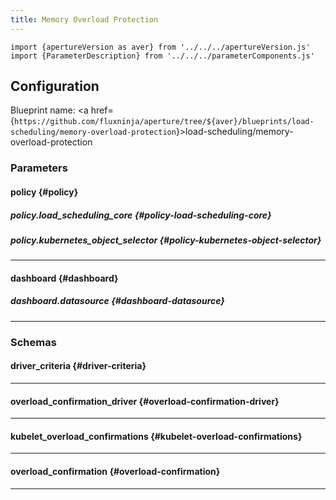 ```yaml
---
title: Memory Overload Protection
---
```


<!-- Configuration Marker -->

```mdx-code-block
import {apertureVersion as aver} from '../../../apertureVersion.js'
import {ParameterDescription} from '../../../parameterComponents.js'
```

## Configuration

<!-- vale off -->

Blueprint name: <a
href={`https://github.com/fluxninja/aperture/tree/${aver}/blueprints/load-scheduling/memory-overload-protection`}>load-scheduling/memory-overload-protection</a>

<!-- vale on -->

### Parameters

<!-- vale off -->

#### policy {#policy}

<!-- vale on -->

<!-- vale off -->

<a id="policy-components"></a>

<ParameterDescription
    name='policy.components'
    description='List of additional circuit components.'
    type='Array of Object (aperture.spec.v1.Component)'
    reference='../../configuration/spec#component'
    value='[]'
/>

<!-- vale on -->

<!-- vale off -->

<a id="policy-policy-name"></a>

<ParameterDescription
    name='policy.policy_name'
    description='Name of the policy.'
    type='string'
    reference=''
    value='"__REQUIRED_FIELD__"'
/>

<!-- vale on -->

<!-- vale off -->

<a id="policy-resources"></a>

<ParameterDescription
    name='policy.resources'
    description='Additional resources.'
    type='Object (aperture.spec.v1.Resources)'
    reference='../../configuration/spec#resources'
    value='{"flow_control": {"classifiers": []}}'
/>

<!-- vale on -->

<!-- vale off -->

##### policy.load_scheduling_core {#policy-load-scheduling-core}

<!-- vale on -->

<!-- vale off -->

<a id="policy-load-scheduling-core-dry-run"></a>

<ParameterDescription
    name='policy.load_scheduling_core.dry_run'
    description='Default configuration for setting dry run mode on Load Scheduler. In dry run mode, the Load Scheduler acts as a passthrough and does not throttle flows. This config can be updated at runtime without restarting the policy.'
    type='Boolean'
    reference=''
    value='false'
/>

<!-- vale on -->

<!-- vale off -->

<a id="policy-load-scheduling-core-kubelet-overload-confirmations"></a>

<ParameterDescription
    name='policy.load_scheduling_core.kubelet_overload_confirmations'
    description='Overload confirmation signals from kubelet.'
    type='Object (kubelet_overload_confirmations)'
    reference='#kubelet-overload-confirmations'
    value='{}'
/>

<!-- vale on -->

<!-- vale off -->

<a id="policy-load-scheduling-core-overload-confirmations"></a>

<ParameterDescription
    name='policy.load_scheduling_core.overload_confirmations'
    description='List of overload confirmation criteria. Load scheduler can throttle flows when all of the specified overload confirmation criteria are met.'
    type='Array of Object (overload_confirmation)'
    reference='#overload-confirmation'
    value='[]'
/>

<!-- vale on -->

<!-- vale off -->

<a id="policy-load-scheduling-core-aiad-load-scheduler"></a>

<ParameterDescription
    name='policy.load_scheduling_core.aiad_load_scheduler'
    description='Parameters for AIMD throttling strategy.'
    type='Object (aperture.spec.v1.AIADLoadSchedulerParameters)'
    reference='../../configuration/spec#a-i-a-d-load-scheduler-parameters'
    value='{"alerter": {"alert_name": "AIAD Load Throttling Event"}, "load_multiplier_linear_decrement": 0.05, "load_multiplier_linear_increment": 0.025, "load_scheduler": {"selectors": [{"control_point": "__REQUIRED_FIELD__"}]}, "max_load_multiplier": 2, "min_load_multiplier": 0}'
/>

<!-- vale on -->

<!-- vale off -->

<a id="policy-load-scheduling-core-setpoint"></a>

<ParameterDescription
    name='policy.load_scheduling_core.setpoint'
    description='Setpoint.'
    type='Number (double)'
    reference=''
    value='"__REQUIRED_FIELD__"'
/>

<!-- vale on -->

<!-- vale off -->

##### policy.kubernetes_object_selector {#policy-kubernetes-object-selector}

<!-- vale on -->

<!-- vale off -->

<a id="policy-kubernetes-object-selector-api-version"></a>

<ParameterDescription
    name='policy.kubernetes_object_selector.api_version'
    description='API version of the object to protect.'
    type='string'
    reference=''
    value='"apps/v1"'
/>

<!-- vale on -->

<!-- vale off -->

<a id="policy-kubernetes-object-selector-kind"></a>

<ParameterDescription
    name='policy.kubernetes_object_selector.kind'
    description='Kind of the object to protect.'
    type='string'
    reference=''
    value='"Deployment"'
/>

<!-- vale on -->

<!-- vale off -->

<a id="policy-kubernetes-object-selector-name"></a>

<ParameterDescription
    name='policy.kubernetes_object_selector.name'
    description='Name of the object to protect.'
    type='string'
    reference=''
    value='"__REQUIRED_FIELD__"'
/>

<!-- vale on -->

<!-- vale off -->

<a id="policy-kubernetes-object-selector-namespace"></a>

<ParameterDescription
    name='policy.kubernetes_object_selector.namespace'
    description='Namespace of the object to protect.'
    type='string'
    reference=''
    value='"__REQUIRED_FIELD__"'
/>

<!-- vale on -->

---

<!-- vale off -->

#### dashboard {#dashboard}

<!-- vale on -->

<!-- vale off -->

<a id="dashboard-extra-filters"></a>

<ParameterDescription
    name='dashboard.extra_filters'
    description='Additional filters to pass to each query to Grafana datasource.'
    type='Object (map[string]string)'
    reference='#map-string-string'
    value='{}'
/>

<!-- vale on -->

<!-- vale off -->

<a id="dashboard-refresh-interval"></a>

<ParameterDescription
    name='dashboard.refresh_interval'
    description='Refresh interval for dashboard panels.'
    type='string'
    reference=''
    value='"15s"'
/>

<!-- vale on -->

<!-- vale off -->

<a id="dashboard-time-from"></a>

<ParameterDescription
    name='dashboard.time_from'
    description='From time of dashboard.'
    type='string'
    reference=''
    value='"now-15m"'
/>

<!-- vale on -->

<!-- vale off -->

<a id="dashboard-time-to"></a>

<ParameterDescription
    name='dashboard.time_to'
    description='To time of dashboard.'
    type='string'
    reference=''
    value='"now"'
/>

<!-- vale on -->

<!-- vale off -->

<a id="dashboard-title"></a>

<ParameterDescription
    name='dashboard.title'
    description='Name of the main dashboard.'
    type='string'
    reference=''
    value='"Aperture Service Protection for Memory Overload"'
/>

<!-- vale on -->

<!-- vale off -->

##### dashboard.datasource {#dashboard-datasource}

<!-- vale on -->

<!-- vale off -->

<a id="dashboard-datasource-filter-regex"></a>

<ParameterDescription
    name='dashboard.datasource.filter_regex'
    description='Datasource filter regex.'
    type='string'
    reference=''
    value='""'
/>

<!-- vale on -->

<!-- vale off -->

<a id="dashboard-datasource-name"></a>

<ParameterDescription
    name='dashboard.datasource.name'
    description='Datasource name.'
    type='string'
    reference=''
    value='"$datasource"'
/>

<!-- vale on -->

---

### Schemas

<!-- vale off -->

#### driver_criteria {#driver-criteria}

<!-- vale on -->

<!-- vale off -->

<a id="driver-criteria-enabled"></a>

<ParameterDescription
    name='enabled'
    description='Enables the driver.'
    type='Boolean'
    reference=''
    value='"__REQUIRED_FIELD__"'
/>

<!-- vale on -->

<!-- vale off -->

<a id="driver-criteria-threshold"></a>

<ParameterDescription
    name='threshold'
    description='Threshold for the driver.'
    type='Number (double)'
    reference=''
    value='"__REQUIRED_FIELD__"'
/>

<!-- vale on -->

---

<!-- vale off -->

#### overload_confirmation_driver {#overload-confirmation-driver}

<!-- vale on -->

<!-- vale off -->

<a id="overload-confirmation-driver-pod-cpu"></a>

<ParameterDescription
    name='pod_cpu'
    description='The driver for using CPU usage as overload confirmation.'
    type='Object (driver_criteria)'
    reference='#driver-criteria'
    value='{}'
/>

<!-- vale on -->

<!-- vale off -->

<a id="overload-confirmation-driver-pod-memory"></a>

<ParameterDescription
    name='pod_memory'
    description='The driver for using memory usage as overload confirmation.'
    type='Object (driver_criteria)'
    reference='#driver-criteria'
    value='{}'
/>

<!-- vale on -->

---

<!-- vale off -->

#### kubelet_overload_confirmations {#kubelet-overload-confirmations}

<!-- vale on -->

<!-- vale off -->

<a id="kubelet-overload-confirmations-criteria"></a>

<ParameterDescription
    name='criteria'
    description='Criteria for overload confirmation.'
    type='Object (overload_confirmation_driver)'
    reference='#overload-confirmation-driver'
    value='"__REQUIRED_FIELD__"'
/>

<!-- vale on -->

<!-- vale off -->

<a id="kubelet-overload-confirmations-infra-context"></a>

<ParameterDescription
    name='infra_context'
    description='Kubernetes selector for scraping metrics.'
    type='Object (aperture.spec.v1.KubernetesObjectSelector)'
    reference='../../configuration/spec#kubernetes-object-selector'
    value='"__REQUIRED_FIELD__"'
/>

<!-- vale on -->

---

<!-- vale off -->

#### overload_confirmation {#overload-confirmation}

<!-- vale on -->

<!-- vale off -->

<a id="overload-confirmation-operator"></a>

<ParameterDescription
    name='operator'
    description='The operator for the overload confirmation criteria. oneof: `gt | lt | gte | lte | eq | neq`'
    type='string'
    reference=''
    value='null'
/>

<!-- vale on -->

<!-- vale off -->

<a id="overload-confirmation-query-string"></a>

<ParameterDescription
    name='query_string'
    description='The Prometheus query to be run. Must return a scalar or a vector with a single element.'
    type='string'
    reference=''
    value='null'
/>

<!-- vale on -->

<!-- vale off -->

<a id="overload-confirmation-threshold"></a>

<ParameterDescription
    name='threshold'
    description='The threshold for the overload confirmation criteria.'
    type='Number (double)'
    reference=''
    value='null'
/>

<!-- vale on -->

---
